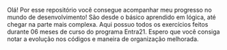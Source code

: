 Olá! 
Por esse repositório você consegue acompanhar meu progresso no mundo de desenvolvimento! São desde o básico aprendido em lógica, até chegar na parte mais complexa.
Aqui possuo todos os exercícios feitos durante 06 meses de curso do programa Entra21. 
Espero que você consiga notar a evolução nos códigos e maneira de organização melhorada.
